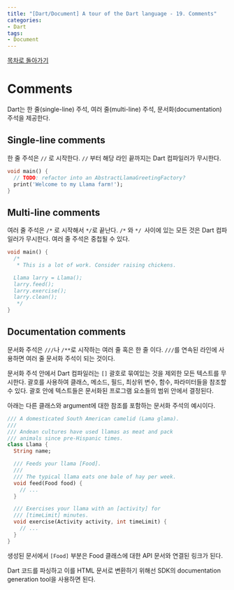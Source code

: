 ```yaml
---
title: "[Dart/Document] A tour of the Dart language - 19. Comments"
categories:
- Dart
tags:
- Document
---
```


[목차로 돌아가기](/dart/a-tour-of-the-dart-language/)

# Comments

Dart는 한 줄(single-line) 주석, 여러 줄(multi-line) 주석, 문서화(documentation) 주석을 제공한다.

## Single-line comments

한 줄 주석은 `//` 로 시작한다. `//` 부터 해당 라인 끝까지는 Dart 컴파일러가 무시한다.

``` dart
void main() {
  // TODO: refactor into an AbstractLlamaGreetingFactory?
  print('Welcome to my Llama farm!');
}
```

## Multi-line comments

여러 줄 주석은 `/*` 로 시작해서 `*/`로 끝난다. `/*` 와 `*/ `사이에 있는 모든 것은 Dart 컴파일러가 무시한다. 여러 줄 주석은 중첩될 수 있다.

``` dart
void main() {
  /*
   * This is a lot of work. Consider raising chickens.

  Llama larry = Llama();
  larry.feed();
  larry.exercise();
  larry.clean();
   */
}
```

## Documentation comments

문서화 주석은 `///`나 `/**`로 시작하는 여러 줄 혹은 한 줄 이다. `///`를 연속된 라인에 사용하면 여러 줄 문서화 주석이 되는 것이다.

문서화 주석 안에서 Dart 컴파일러는 `[]` 괄호로 묶여있는 것을 제외한 모든 텍스트를 무시한다. 괄호를 사용하여 클래스, 메소드, 필드, 최상위 변수, 함수, 파라미터들을 참조할 수 있다. 괄호 안에 텍스트들은 문서화된 프로그램 요소들의 범위 안에서 결정된다.

아래는 다른 클래스와 argument에 대한 참조를 포함하는 문서화 주석의 예시이다.

``` dart
/// A domesticated South American camelid (Lama glama).
///
/// Andean cultures have used llamas as meat and pack
/// animals since pre-Hispanic times.
class Llama {
  String name;

  /// Feeds your llama [Food].
  ///
  /// The typical llama eats one bale of hay per week.
  void feed(Food food) {
    // ...
  }

  /// Exercises your llama with an [activity] for
  /// [timeLimit] minutes.
  void exercise(Activity activity, int timeLimit) {
    // ...
  }
}
```

생성된 문서에서 `[Food]` 부분은 Food 클래스에 대한 API 문서와 연결된 링크가 된다.

Dart 코드를 파싱하고 이를 HTML 문서로 변환하기 위해선 SDK의 documentation generation tool을 사용하면 된다.
